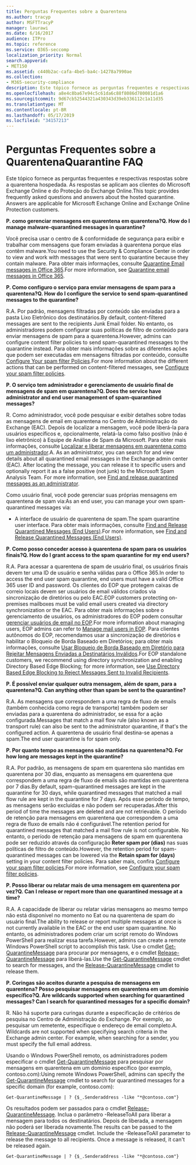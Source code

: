 ```yaml
---
title: Perguntas Frequentes sobre a Quarentena
ms.author: tracyp
author: MSFTTracyP
manager: laurawi
ms.date: 6/16/2017
audience: ITPro
ms.topic: reference
ms.service: O365-seccomp
localization_priority: Normal
search.appverid:
- MET150
ms.assetid: c440b2ac-cafa-4be5-ba4c-14278a7990ae
ms.collection:
- M365-security-compliance
description: Este tópico fornece as perguntas frequentes e respectivas respostas sobre a quarentena hospedada.
ms.openlocfilehash: a8e4c8ba67e94c5c61da6c88f8086d780081d1a6
ms.sourcegitcommit: 9d67cb52544321a430343d39eb336112c1a11d35
ms.translationtype: MT
ms.contentlocale: pt-BR
ms.lasthandoff: 05/17/2019
ms.locfileid: "34157213"
---
```

# <a name="quarantine-faq"></a><span data-ttu-id="70045-103">Perguntas Frequentes sobre a Quarentena</span><span class="sxs-lookup"><span data-stu-id="70045-103">Quarantine FAQ</span></span>

<span data-ttu-id="70045-p101">Este tópico fornece as perguntas frequentes e respectivas respostas sobre a quarentena hospedada. As respostas se aplicam aos clientes do Microsoft Exchange Online e do Proteção do Exchange Online.</span><span class="sxs-lookup"><span data-stu-id="70045-p101">This topic provides frequently asked questions and answers about the hosted quarantine. Answers are applicable for Microsoft Exchange Online and Exchange Online Protection customers.</span></span>
  
 <span data-ttu-id="70045-106">**P. como gerenciar mensagens em quarentena em quarentena?**</span><span class="sxs-lookup"><span data-stu-id="70045-106">**Q. How do I manage malware-quarantined messages in quarantine?**</span></span>
  
<span data-ttu-id="70045-107">Você precisa usar o centro de &amp; conformidade de segurança para exibir e trabalhar com mensagens que foram enviadas à quarentena porque elas contêm malware.</span><span class="sxs-lookup"><span data-stu-id="70045-107">You need to use the Security &amp; Compliance Center in order to view and work with messages that were sent to quarantine because they contain malware.</span></span> <span data-ttu-id="70045-108">Para obter mais informações, consulte [Quarantine Email messages in Office 365](https://support.office.com/article/Quarantine-email-messages-in-Office-365-4c234874-015e-4768-8495-98fcccfc639b).</span><span class="sxs-lookup"><span data-stu-id="70045-108">For more information, see [Quarantine email messages in Office 365](https://support.office.com/article/Quarantine-email-messages-in-Office-365-4c234874-015e-4768-8495-98fcccfc639b).</span></span>
  
 <span data-ttu-id="70045-109">**P. Como configuro o serviço para enviar mensagens de spam para a quarentena?**</span><span class="sxs-lookup"><span data-stu-id="70045-109">**Q. How do I configure the service to send spam-quarantined messages to the quarantine?**</span></span>
  
<span data-ttu-id="70045-110">R.</span><span class="sxs-lookup"><span data-stu-id="70045-110">A.</span></span> <span data-ttu-id="70045-111">Por padrão, mensagens filtradas por conteúdo são enviadas para a pasta Lixo Eletrônico dos destinatários.</span><span class="sxs-lookup"><span data-stu-id="70045-111">By default, content-filtered messages are sent to the recipients Junk Email folder.</span></span> <span data-ttu-id="70045-112">No entanto, os administradores podem configurar suas políticas de filtro de conteúdo para enviar mensagens de spam para a quarentena.</span><span class="sxs-lookup"><span data-stu-id="70045-112">However, admins can configure content filter policies to send spam-quarantined messages to the quarantine instead.</span></span> <span data-ttu-id="70045-113">Para obter mais informações sobre as diferentes ações que podem ser executadas em mensagens filtradas por conteúdo, consulte [Configure Your spam filter Policies](configure-your-spam-filter-policies.md).</span><span class="sxs-lookup"><span data-stu-id="70045-113">For more information about the different actions that can be performed on content-filtered messages, see [Configure your spam filter policies](configure-your-spam-filter-policies.md).</span></span>
  
 <span data-ttu-id="70045-114">**P. O serviço tem administrador e gerenciamento de usuário final de mensagens de spam em quarentena?**</span><span class="sxs-lookup"><span data-stu-id="70045-114">**Q. Does the service have administrator and end user management of spam-quarantined messages?**</span></span>
  
<span data-ttu-id="70045-p104">R. Como administrador, você pode pesquisar e exibir detalhes sobre todas as mensagens de email em quarentena no Centro de Administração do Exchange (EAC). Depois de localizar a mensagem, você pode liberá-la para usuários específicos e, opcionalmente, relatá-la como falso positivo (não é lixo eletrônico) à Equipe de Análise de Spam da Microsoft. Para obter mais informações, consulte [Localizar e liberar mensagens em quarentena como um administrador](find-and-release-quarantined-messages-as-an-administrator.md).</span><span class="sxs-lookup"><span data-stu-id="70045-p104">A. As an administrator, you can search for and view details about all quarantined email messages in the Exchange admin center (EAC). After locating the message, you can release it to specific users and optionally report it as a false positive (not junk) to the Microsoft Spam Analysis Team. For more information, see [Find and release quarantined messages as an administrator](find-and-release-quarantined-messages-as-an-administrator.md).</span></span>
  
<span data-ttu-id="70045-119">Como usuário final, você pode gerenciar suas próprias mensagens em quarentena de spam via:</span><span class="sxs-lookup"><span data-stu-id="70045-119">As an end user, you can manage your own spam-quarantined messages via:</span></span> 
  
- <span data-ttu-id="70045-120">A interface de usuário de quarentena de spam.</span><span class="sxs-lookup"><span data-stu-id="70045-120">The spam quarantine user interface.</span></span> <span data-ttu-id="70045-121">Para obter mais informações, consulte [Find and Release Quarantined Messages (End Users)](http://technet.microsoft.com/library/e439b560-827a-4807-abd3-6b861c1ff786.aspx).</span><span class="sxs-lookup"><span data-stu-id="70045-121">For more information, see [Find and Release Quarantined Messages (End Users)](http://technet.microsoft.com/library/e439b560-827a-4807-abd3-6b861c1ff786.aspx).</span></span>
        
 <span data-ttu-id="70045-122">**P. Como posso conceder acesso à quarentena de spam para os usuários finais?**</span><span class="sxs-lookup"><span data-stu-id="70045-122">**Q. How do I grant access to the spam quarantine for my end users?**</span></span>
  
<span data-ttu-id="70045-123">R.</span><span class="sxs-lookup"><span data-stu-id="70045-123">A.</span></span> <span data-ttu-id="70045-124">Para acessar a quarentena de spam de usuário final, os usuários finais devem ter uma ID de usuário e senha válidas para o Office 365.</span><span class="sxs-lookup"><span data-stu-id="70045-124">In order to access the end user spam quarantine, end users must have a valid Office 365 user ID and password.</span></span> <span data-ttu-id="70045-125">Os clientes do EOP que protegem caixas de correio locais devem ser usuários de email válidos criados via sincronização de diretórios ou pelo EAC.</span><span class="sxs-lookup"><span data-stu-id="70045-125">EOP customers protecting on-premises mailboxes must be valid email users created via directory synchronization or the EAC.</span></span> <span data-ttu-id="70045-126">Para obter mais informações sobre o gerenciamento de usuários, os administradores do EOP podem consultar [gerenciar usuários de email no EOP](eop/manage-mail-users-in-eop.md).</span><span class="sxs-lookup"><span data-stu-id="70045-126">For more information about managing users, EOP admins can refer to [Manage mail users in EOP](eop/manage-mail-users-in-eop.md).</span></span> <span data-ttu-id="70045-127">Para clientes autônomos do EOP, recomendamos usar a sincronização de diretórios e habilitar o Bloqueio de Borda Baseado em Diretórios; para obter mais informações, consulte [Usar Bloqueio de Borda Baseado em Diretório para Rejeitar Mensagens Enviadas a Destinatários Inválidos](http://technet.microsoft.com/library/ca7b7416-92ed-40ad-abdb-695be46ea2e4.aspx).</span><span class="sxs-lookup"><span data-stu-id="70045-127">For EOP standalone customers, we recommend using directory synchronization and enabling Directory Based Edge Blocking; for more information, see [Use Directory Based Edge Blocking to Reject Messages Sent to Invalid Recipients](http://technet.microsoft.com/library/ca7b7416-92ed-40ad-abdb-695be46ea2e4.aspx).</span></span>
  
 <span data-ttu-id="70045-128">**P. É possível enviar qualquer outra mensagem, além de spam, para a quarentena?**</span><span class="sxs-lookup"><span data-stu-id="70045-128">**Q. Can anything other than spam be sent to the quarantine?**</span></span>
  
<span data-ttu-id="70045-129">R.</span><span class="sxs-lookup"><span data-stu-id="70045-129">A.</span></span> <span data-ttu-id="70045-130">As mensagens que correspondem a uma regra de fluxo de emails (também conhecida como regra de transporte) também podem ser enviadas para a quarentena do administrador, se essa for a ação configurada.</span><span class="sxs-lookup"><span data-stu-id="70045-130">Messages that match a mail flow rule (also known as a transport rule) can also be sent to the administrator quarantine, if that's the configured action.</span></span> <span data-ttu-id="70045-131">A quarentena de usuário final destina-se apenas a spam.</span><span class="sxs-lookup"><span data-stu-id="70045-131">The end user quarantine is for spam only.</span></span>
  
 <span data-ttu-id="70045-132">**P. Por quanto tempo as mensagens são mantidas na quarentena?**</span><span class="sxs-lookup"><span data-stu-id="70045-132">**Q. For how long are messages kept in the quarantine?**</span></span>
  
<span data-ttu-id="70045-133">R.</span><span class="sxs-lookup"><span data-stu-id="70045-133">A.</span></span> <span data-ttu-id="70045-134">Por padrão, as mensagens de spam em quarentena são mantidas em quarentena por 30 dias, enquanto as mensagens em quarentena que correspondem a uma regra de fluxo de emails são mantidas em quarentena por 7 dias.</span><span class="sxs-lookup"><span data-stu-id="70045-134">By default, spam-quarantined messages are kept in the quarantine for 30 days, while quarantined messages that matched a mail flow rule are kept in the quarantine for 7 days.</span></span> <span data-ttu-id="70045-135">Após esse período de tempo, as mensagens serão excluídas e não podem ser recuperadas.</span><span class="sxs-lookup"><span data-stu-id="70045-135">After this period of time the messages are deleted and are not retrievable.</span></span> <span data-ttu-id="70045-136">O período de retenção para mensagens em quarentena que correspondem a uma regra de fluxo de emails não é configurável.</span><span class="sxs-lookup"><span data-stu-id="70045-136">The retention period for quarantined messages that matched a mail flow rule is not configurable.</span></span> <span data-ttu-id="70045-137">No entanto, o período de retenção para mensagens de spam em quarentena pode ser reduzido através da configuração **Reter spam por (dias)** nas suas políticas de filtro de conteúdo.</span><span class="sxs-lookup"><span data-stu-id="70045-137">However, the retention period for spam-quarantined messages can be lowered via the **Retain spam for (days)** setting in your content filter policies.</span></span> <span data-ttu-id="70045-138">Para saber mais, confira [Configure your spam filter policies](configure-your-spam-filter-policies.md).</span><span class="sxs-lookup"><span data-stu-id="70045-138">For more information, see [Configure your spam filter policies](configure-your-spam-filter-policies.md).</span></span>
  
 <span data-ttu-id="70045-139">**P. Posso liberar ou relatar mais de uma mensagem em quarentena por vez?**</span><span class="sxs-lookup"><span data-stu-id="70045-139">**Q. Can I release or report more than one quarantined message at a time?**</span></span>
  
<span data-ttu-id="70045-140">R.</span><span class="sxs-lookup"><span data-stu-id="70045-140">A.</span></span> <span data-ttu-id="70045-141">A capacidade de liberar ou relatar várias mensagens ao mesmo tempo não está disponível no momento no Eat ou na quarentena de spam do usuário final.</span><span class="sxs-lookup"><span data-stu-id="70045-141">The ability to release or report multiple messages at once is not currently available in the EAC or the end user spam quarantine.</span></span> <span data-ttu-id="70045-142">No entanto, os administradores podem criar um script remoto do Windows PowerShell para realizar essa tarefa.</span><span class="sxs-lookup"><span data-stu-id="70045-142">However, admins can create a remote Windows PowerShell script to accomplish this task.</span></span> <span data-ttu-id="70045-143">Use o cmdlet [Get-QuarantineMessage](http://technet.microsoft.com/library/88026da1-8dbc-49e7-80e8-112a32773c34.aspx) para procurar por mensagens, e o cmdlet [Release-QuarantineMessage](http://technet.microsoft.com/library/4a3aa05c-238f-46f2-b8dd-b0e3c38eab3e.aspx) para liberá-las.</span><span class="sxs-lookup"><span data-stu-id="70045-143">Use the [Get-QuarantineMessage](http://technet.microsoft.com/library/88026da1-8dbc-49e7-80e8-112a32773c34.aspx) cmdlet to search for messages, and the [Release-QuarantineMessage](http://technet.microsoft.com/library/4a3aa05c-238f-46f2-b8dd-b0e3c38eab3e.aspx) cmdlet to release them.</span></span> 
  
 <span data-ttu-id="70045-144">**P. Coringas são aceitos durante a pesquisa de mensagens em quarentena? Posso pesquisar mensagens em quarentena em um domínio específico?**</span><span class="sxs-lookup"><span data-stu-id="70045-144">**Q. Are wildcards supported when searching for quarantined messages? Can I search for quarantined messages for a specific domain?**</span></span>
  
<span data-ttu-id="70045-p110">R. Não há suporte para curingas durante a especificação de critérios de pesquisa no Centro de Administração do Exchange. Por exemplo, ao pesquisar um remetente, especifique o endereço de email completo.</span><span class="sxs-lookup"><span data-stu-id="70045-p110">A. Wildcards are not supported when specifying search criteria in the Exchange admin center. For example, when searching for a sender, you must specify the full email address.</span></span>
  
<span data-ttu-id="70045-148">Usando o Windows PowerShell remoto, os administradores podem especificar o cmdlet [Get-QuarantineMessage](http://technet.microsoft.com/library/88026da1-8dbc-49e7-80e8-112a32773c34.aspx) para pesquisar por mensagens em quarentena em um domínio específico (por exemplo, contoso.com):</span><span class="sxs-lookup"><span data-stu-id="70045-148">Using remote Windows PowerShell, admins can specify the [Get-QuarantineMessage](http://technet.microsoft.com/library/88026da1-8dbc-49e7-80e8-112a32773c34.aspx) cmdlet to search for quarantined messages for a specific domain (for example, contoso.com):</span></span> 
  
```
Get-QuarantineMessage | ? {$_.Senderaddress -like "*@contoso.com"}
```

<span data-ttu-id="70045-p111">Os resultados podem ser passados para o cmdlet [Release-QuarantineMessage](http://technet.microsoft.com/library/4a3aa05c-238f-46f2-b8dd-b0e3c38eab3e.aspx). Inclua o parâmetro -ReleaseToAll para liberar a mensagem para todos os destinatários. Depois de liberada, a mensagem não poderá ser liberada novamente.</span><span class="sxs-lookup"><span data-stu-id="70045-p111">The results can be passed to the [Release-QuarantineMessage](http://technet.microsoft.com/library/4a3aa05c-238f-46f2-b8dd-b0e3c38eab3e.aspx) cmdlet. Include the -ReleaseToAll parameter to release the message to all recipients. Once a message is released, it can't be released again.</span></span> 
  
```
Get-QuarantineMessage | ? {$_.Senderaddress -like "*@contoso.com"}
```


